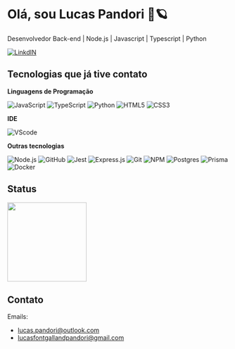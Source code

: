 # Olá, sou Lucas Pandori 🌌🪐
Desenvolvedor Back-end | Node.js | Javascript | Typescript | Python
 
 [![LinkdIN](https://img.shields.io/badge/LinkedIn-0077B5?style=for-the-badge&logo=linkedin&logoColor=white)](https://www.linkedin.com/in/lucas-pandori/)

## Tecnologias que já tive contato

**Linguagens de Programação**

![JavaScript](https://img.shields.io/badge/JavaScript-F7DF1E?style=for-the-badge&logo=javascript&logoColor=black) ![TypeScript](https://img.shields.io/badge/TypeScript-007ACC?style=for-the-badge&logo=typescript&logoColor=white) ![Python](https://img.shields.io/badge/Python-14354C?style=for-the-badge&logo=python&logoColor=white) ![HTML5](https://img.shields.io/badge/html5-%23E34F26.svg?style=for-the-badge&logo=html5&logoColor=white) ![CSS3](https://img.shields.io/badge/css3-%231572B6.svg?style=for-the-badge&logo=css3&logoColor=white) 

**IDE**

![VScode](https://img.shields.io/badge/Visual_Studio_Code-0078D4?style=for-the-badge&logo=visual%20studio%20code&logoColor=white)

**Outras tecnologias**

![Node.js](https://img.shields.io/badge/Node.js-43853D?style=for-the-badge&logo=node.js&logoColor=white) ![GitHub](https://img.shields.io/badge/GitHub-100000?style=for-the-badge&logo=github&logoColor=white) ![Jest](https://img.shields.io/badge/Jest-323330?style=for-the-badge&logo=Jest&logoColor=whit) ![Express.js](https://img.shields.io/badge/Express.js-404D59?style=for-the-badge)  ![Git](https://img.shields.io/badge/GIT-E44C30?style=for-the-badge&logo=git&logoColor=white) ![NPM](https://img.shields.io/badge/NPM-%23CB3837.svg?style=for-the-badge&logo=npm&logoColor=white) ![Postgres](https://img.shields.io/badge/postgres-%23316192.svg?style=for-the-badge&logo=postgresql&logoColor=white) ![Prisma](https://img.shields.io/badge/Prisma-3982CE?style=for-the-badge&logo=Prisma&logoColor=white) ![Docker](https://img.shields.io/badge/docker-%230db7ed.svg?style=for-the-badge&logo=docker&logoColor=white)

## Status

<img loading="lazy" height="180em" src="https://github-readme-stats.vercel.app/api?username=LucasPandori&show_icons=true&theme=radical&include_all_commits=true&count_private=false"/>

## Contato

Emails:
* lucas.pandori@outlook.com
* lucasfontgallandpandori@gmail.com

